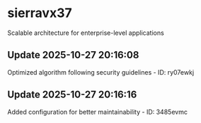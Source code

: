 # sierravx37
Scalable architecture for enterprise-level applications

## Update 2025-10-27 20:16:08
Optimized algorithm following security guidelines - ID: ry07ewkj


## Update 2025-10-27 20:16:16
Added configuration for better maintainability - ID: 3485evmc

